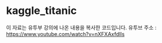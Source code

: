 # kaggle_titanic
이 자료는 유투부 강의에 나온 내용을 복사한 코드입니다.
유투브 주소 : https://www.youtube.com/watch?v=nXFXAxfdIls
